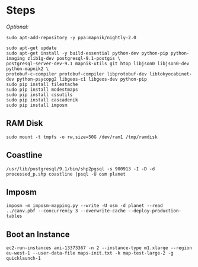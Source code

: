 Steps
=====

*Optional:*

	sudo apt-add-repository -y ppa:mapnik/nightly-2.0

	sudo apt-get update
	sudo apt-get install -y build-essential python-dev python-pip python-imaging zlib1g-dev postgresql-9.1-postgis \
	postgresql-server-dev-9.1 mapnik-utils git htop libjson0 libjson0-dev python-mapnik2 \
	protobuf-c-compiler protobuf-compiler libprotobuf-dev libtokyocabinet-dev python-psycopg2 libgeos-c1 libgeos-dev python-pip
	sudo pip install tilestache
	sudo pip install modestmaps
	sudo pip install cssutils
	sudo pip install cascadenik
	sudo pip install imposm

RAM Disk
--------
	sudo mount -t tmpfs -o rw,size=50G /dev/ram1 /tmp/ramdisk

Coastline
---------
	/usr/lib/postgresql/9.1/bin/shp2pgsql -s 900913 -I -D -d processed_p.shp coastline |psql -U osm planet

Imposm 
------
	imposm -m imposm-mapping.py --write -U osm -d planet --read ../canv.pbf --concurrency 3 --overwrite-cache --deploy-production-tables

Boot an Instance
----------------
	ec2-run-instances ami-13373367 -n 2 --instance-type m1.xlarge --region eu-west-1 --user-data-file maps-init.txt -k map-test-large-2 -g quicklaunch-1
